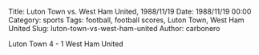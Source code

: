 Title: Luton Town vs. West Ham United, 1988/11/19
Date: 1988/11/19 00:00
Category: sports
Tags: football, football scores, Luton Town, West Ham United
Slug: luton-town-vs-west-ham-united
Author: carbonero


Luton Town 4 - 1 West Ham United
